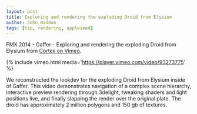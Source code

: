 ```yaml
---
layout: post
title: Exploring and rendering the exploding Droid from Elysium
author: John Haddon
tags: [tip, rendering, appleseed]
---
```


FMX 2014 - Gaffer - Exploring and rendering the exploding Droid from Elysium from [Cortex on Vimeo](https://vimeo.com/cortex).

{% include vimeo.html media='https://player.vimeo.com/video/93273775' %}

We reconstructed the lookdev for the exploding Droid from Elysium inside of Gaffer. This video demonstrates navigation of a complex scene hierarchy, interactive preview rendering through 3delight, tweaking shaders and light positions live, and finally slapping the render over the original plate. The droid has approximately 2 million polygons and 150 gb of textures.
